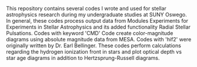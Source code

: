 This repository contains several codes I wrote and used for stellar astrophysics research during my undergraduate studies at SUNY Oswego. In general, these codes process output data from Modules Experiments for Experiments in Stellar Astrophysics and its added functionality Radial Stellar Pulsations. Codes with keyword 'CMD' Code create color-magnitude diagrams using absolute magnitude data from MESA. Codes with 'hif2' were originally written by Dr. Earl Bellinger. These codes perform calculations regarding the hydrogen ionization front in stars and plot optical depth vs star age diagrams in addition to Hertzsprung-Russell diagrams.
